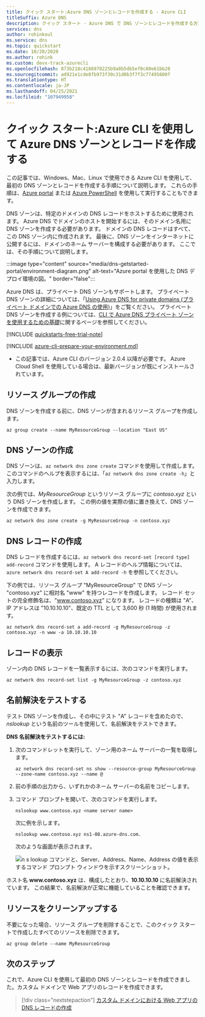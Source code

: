 ```yaml
---
title: クイック スタート:Azure DNS ゾーンとレコードを作成する - Azure CLI
titleSuffix: Azure DNS
description: クイック スタート - Azure DNS で DNS ゾーンとレコードを作成する方法について説明します。 これは、Azure CLI を使用して最初の DNS ゾーンとレコードを作成して管理するためのステップバイステップ ガイドです。
services: dns
author: rohinkoul
ms.service: dns
ms.topic: quickstart
ms.date: 10/20/2020
ms.author: rohink
ms.custom: devx-track-azurecli
ms.openlocfilehash: 873b218c4186978225b9a8b5db5ef0c80e61bb28
ms.sourcegitcommit: ad921e1cde8fb973f39c31d0b3f7f3c77495600f
ms.translationtype: HT
ms.contentlocale: ja-JP
ms.lasthandoff: 04/25/2021
ms.locfileid: "107949958"
---
```

# <a name="quickstart-create-an-azure-dns-zone-and-record-using-azure-cli"></a>クイック スタート:Azure CLI を使用して Azure DNS ゾーンとレコードを作成する

この記事では、Windows、Mac、Linux で使用できる Azure CLI を使用して、最初の DNS ゾーンとレコードを作成する手順について説明します。 これらの手順は、[Azure portal](dns-getstarted-portal.md) または [Azure PowerShell](dns-getstarted-powershell.md) を使用して実行することもできます。

DNS ゾーンは、特定のドメインの DNS レコードをホストするために使用されます。 Azure DNS でドメインのホストを開始するには、そのドメイン名用に DNS ゾーンを作成する必要があります。 ドメインの DNS レコードはすべて、この DNS ゾーン内に作成されます。 最後に、DNS ゾーンをインターネットに公開するには、ドメインのネーム サーバーを構成する必要があります。 ここでは、その手順について説明します。

:::image type="content" source="media/dns-getstarted-portal/environment-diagram.png" alt-text="Azure portal を使用した DNS デプロイ環境の図。" border="false":::

Azure DNS は、プライベート DNS ゾーンもサポートします。 プライベート DNS ゾーンの詳細については、「[Using Azure DNS for private domains (プライベート ドメインでの Azure DNS の使用)](private-dns-overview.md)」をご覧ください。 プライベート DNS ゾーンを作成する例については、[CLI で Azure DNS プライベート ゾーンを使用するための基礎](./private-dns-getstarted-cli.md)に関するページを参照してください。

[!INCLUDE [quickstarts-free-trial-note](../../includes/quickstarts-free-trial-note.md)]

[!INCLUDE [azure-cli-prepare-your-environment.md](../../includes/azure-cli-prepare-your-environment.md)]

- この記事では、Azure CLI のバージョン 2.0.4 以降が必要です。 Azure Cloud Shell を使用している場合は、最新バージョンが既にインストールされています。

## <a name="create-the-resource-group"></a>リソース グループの作成

DNS ゾーンを作成する前に、DNS ゾーンが含まれるリソース グループを作成します。

```azurecli
az group create --name MyResourceGroup --location "East US"
```

## <a name="create-a-dns-zone"></a>DNS ゾーンの作成

DNS ゾーンは、`az network dns zone create` コマンドを使用して作成します。 このコマンドのヘルプを表示するには、「`az network dns zone create -h`」と入力します。

次の例では、*MyResourceGroup* というリソース グループに *contoso.xyz* という DNS ゾーンを作成します。 この例の値を実際の値に置き換えて、DNS ゾーンを作成できます。

```azurecli
az network dns zone create -g MyResourceGroup -n contoso.xyz
```

## <a name="create-a-dns-record"></a>DNS レコードの作成

DNS レコードを作成するには、`az network dns record-set [record type] add-record` コマンドを使用します。 A レコードのヘルプ情報については、`azure network dns record-set A add-record -h` を参照してください。

下の例では、リソース グループ "MyResourceGroup" で DNS ゾーン "contoso.xyz" に相対名 "www" を持つレコードを作成します。 レコード セットの完全修飾名は、"www.contoso.xyz" になります。 レコードの種類は "A"、IP アドレスは "10.10.10.10"、既定の TTL として 3,600 秒 (1 時間) が使用されます。

```azurecli
az network dns record-set a add-record -g MyResourceGroup -z contoso.xyz -n www -a 10.10.10.10
```

## <a name="view-records"></a>レコードの表示

ゾーン内の DNS レコードを一覧表示するには、次のコマンドを実行します。

```azurecli
az network dns record-set list -g MyResourceGroup -z contoso.xyz
```

## <a name="test-the-name-resolution"></a>名前解決をテストする

テスト DNS ゾーンを作成し、その中にテスト "A" レコードを含めたので、*nslookup* という名前のツールを使用して、名前解決をテストできます。 

**DNS 名前解決をテストするには:**

1. 次のコマンドレットを実行して、ゾーン用のネーム サーバーの一覧を取得します。

   ```azurecli
   az network dns record-set ns show --resource-group MyResourceGroup --zone-name contoso.xyz --name @
   ```

1. 前の手順の出力から、いずれかのネーム サーバーの名前をコピーします。

1. コマンド プロンプトを開いて、次のコマンドを実行します。

   ```
   nslookup www.contoso.xyz <name server name>
   ```

   次に例を示します。

   ```
   nslookup www.contoso.xyz ns1-08.azure-dns.com.
   ```

   次のような画面が表示されます。

   ![n s lookup コマンドと、Server、Address、Name、Address の値を表示するコマンド プロンプト ウィンドウを示すスクリーンショット。](media/dns-getstarted-portal/nslookup.PNG)

ホスト名 **www\.contoso.xyz** は、構成したとおり、**10.10.10.10** に名前解決されています。 この結果で、名前解決が正常に機能していることを確認できます。

## <a name="clean-up-resources"></a>リソースをクリーンアップする

不要になった場合、リソース グループを削除することで、このクイック スタートで作成したすべてのリソースを削除できます。

```azurecli
az group delete --name MyResourceGroup
```

## <a name="next-steps"></a>次のステップ

これで、Azure CLI を使用して最初の DNS ゾーンとレコードを作成できました。カスタム ドメインで Web アプリのレコードを作成できます。

> [!div class="nextstepaction"]
> [カスタム ドメインにおける Web アプリの DNS レコードの作成](./dns-web-sites-custom-domain.md)

